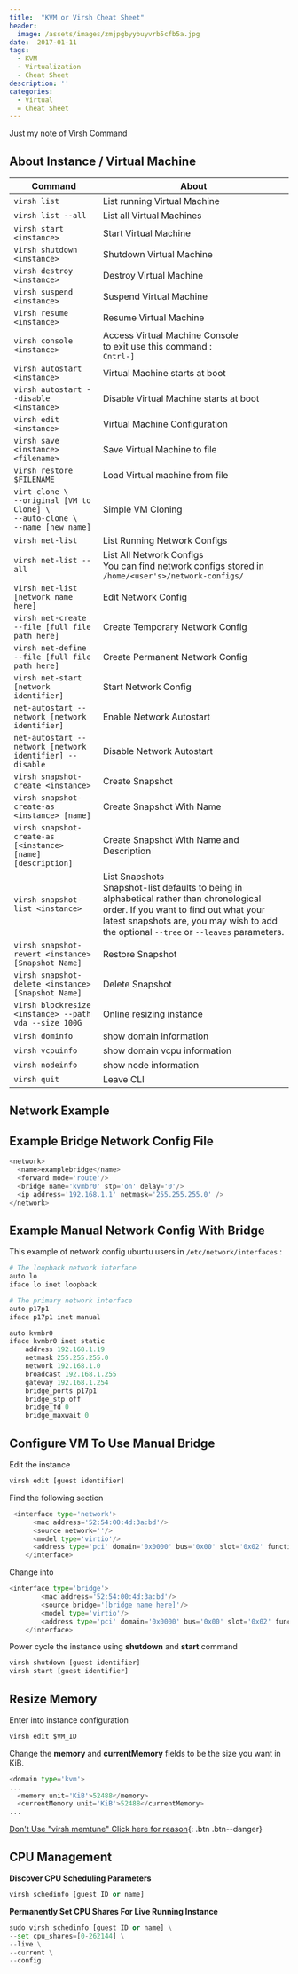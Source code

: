 ```yaml
---
title:  "KVM or Virsh Cheat Sheet"
header:
  image: /assets/images/zmjpgbyybuyvrb5cfb5a.jpg
date:  2017-01-11
tags:
  - KVM
  - Virtualization
  - Cheat Sheet
description: ''
categories:
  - Virtual
  = Cheat Sheet
---
```


Just my note of Virsh Command

## About Instance / Virtual Machine

Command | About 
------- | ----- 
```virsh list``` | List running Virtual Machine | 
```virsh list --all``` | List all Virtual Machines | 
```virsh start <instance>``` | Start Virtual Machine |
```virsh shutdown <instance>``` | Shutdown Virtual Machine |
```virsh destroy <instance>``` | Destroy Virtual Machine |
```virsh suspend <instance>``` | Suspend Virtual Machine |
```virsh resume <instance>``` | Resume Virtual Machine |
```virsh console <instance>``` | Access Virtual Machine Console <br />to exit use this command : <br /> ```Cntrl-]``` 
```virsh autostart <instance>``` | Virtual Machine starts at boot |
```virsh autostart --disable <instance>``` | Disable Virtual Machine starts at boot |
```virsh edit <instance>``` | Virtual Machine Configuration | 
```virsh save <instance> <filename>``` | Save Virtual Machine to file | 
```virsh restore $FILENAME``` | Load Virtual machine from file | 
```virt-clone \``` <br /> ```--original [VM to Clone] \``` <br /> ```--auto-clone \``` <br /> ```--name [new name]``` | Simple VM Cloning | 
```virsh net-list``` | List Running Network Configs | 
```virsh net-list --all``` | List All Network Configs <br /> You can find network configs stored in ```/home/<user's>/network-configs/```| 
```virsh net-list [network name here]``` | Edit Network Config | 
```virsh net-create --file [full file path here]``` | Create Temporary Network Config | 
```virsh net-define --file [full file path here]``` | Create Permanent Network Config | 
```virsh net-start [network identifier]``` | Start Network Config | 
```net-autostart --network [network identifier]``` | Enable Network Autostart | 
```net-autostart --network [network identifier] --disable``` | Disable Network Autostart | 
```virsh snapshot-create <instance>``` | Create Snapshot | 
```virsh snapshot-create-as <instance> [name]``` | Create Snapshot With Name | 
```virsh snapshot-create-as [<instance> [name] [description]``` | Create Snapshot With Name and Description | 
```virsh snapshot-list <instance>``` | List Snapshots <br /> Snapshot-list defaults to being in alphabetical rather than chronological order. If you want to find out what your latest snapshots are, you may wish to add the optional ```--tree``` or  ```--leaves``` parameters.  | 
```virsh snapshot-revert <instance> [Snapshot Name]``` | Restore Snapshot | 
```virsh snapshot-delete <instance> [Snapshot Name]``` | Delete Snapshot | 
```virsh blockresize <instance> --path vda --size 100G``` | Online resizing instance | 
```virsh dominfo``` | show domain information |	
```virsh vcpuinfo``` | show domain vcpu information | 
```virsh nodeinfo``` | show node information | 
```virsh quit``` | Leave CLI | 


## Network Example

## Example Bridge Network Config File
```python
<network>
  <name>examplebridge</name>
  <forward mode='route'/>
  <bridge name='kvmbr0' stp='on' delay='0'/>
  <ip address='192.168.1.1' netmask='255.255.255.0' />
</network>
```

## Example Manual Network Config With Bridge

This example of network config ubuntu users in ```/etc/network/interfaces``` :

```python
# The loopback network interface
auto lo
iface lo inet loopback

# The primary network interface
auto p17p1
iface p17p1 inet manual

auto kvmbr0
iface kvmbr0 inet static
    address 192.168.1.19
    netmask 255.255.255.0
    network 192.168.1.0
    broadcast 192.168.1.255
    gateway 192.168.1.254
    bridge_ports p17p1
    bridge_stp off
    bridge_fd 0
    bridge_maxwait 0
```

## Configure VM To Use Manual Bridge

Edit the instance
```python
virsh edit [guest identifier]
```

Find the following section
```python
 <interface type='network'>
      <mac address='52:54:00:4d:3a:bd'/>
      <source network=''/>
      <model type='virtio'/>
      <address type='pci' domain='0x0000' bus='0x00' slot='0x02' function='0x0'/>
    </interface>
```
Change into 
```python
<interface type='bridge'>
        <mac address='52:54:00:4d:3a:bd'/>
        <source bridge='[bridge name here]'/>
        <model type='virtio'/>
        <address type='pci' domain='0x0000' bus='0x00' slot='0x02' function='0x0'/>
    </interface>
```

Power cycle the instance using **shutdown** and **start** command 

```python
virsh shutdown [guest identifier]
virsh start [guest identifier]
```

## Resize Memory

Enter into instance configuration
```python
virsh edit $VM_ID 
```

Change the **memory** and **currentMemory** fields to be the size you want in KiB.

```python
<domain type='kvm'>
...
  <memory unit='KiB'>52488</memory>
  <currentMemory unit='KiB'>52488</currentMemory>
...
```
[Don't Use "virsh memtune" Click here for reason](http://libvirt.org/formatdomain.html#elementsMemoryTuning){: .btn .btn--danger}



## CPU Management

**Discover CPU Scheduling Parameters**
```python
virsh schedinfo [guest ID or name]
```

**Permanently Set CPU Shares For Live Running Instance**
```python
sudo virsh schedinfo [guest ID or name] \
--set cpu_shares=[0-262144] \
--live \
--current \
--config
```




